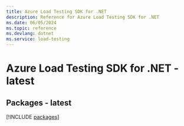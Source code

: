```yaml
---
title: Azure Load Testing SDK for .NET
description: Reference for Azure Load Testing SDK for .NET
ms.date: 06/05/2024
ms.topic: reference
ms.devlang: dotnet
ms.service: load-testing
---
```

# Azure Load Testing SDK for .NET - latest
## Packages - latest
[!INCLUDE [packages](load-testing-index.md)]
